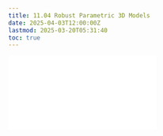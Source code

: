 ```yaml
---
title: 11.04 Robust Parametric 3D Models
date: 2025-04-03T12:00:00Z
lastmod: 2025-03-20T05:31:40
toc: true
---
```


![Link to included file contents](../../../../3d-modeling/fusion-360/robust-parametric-models-fusion-360.md)
